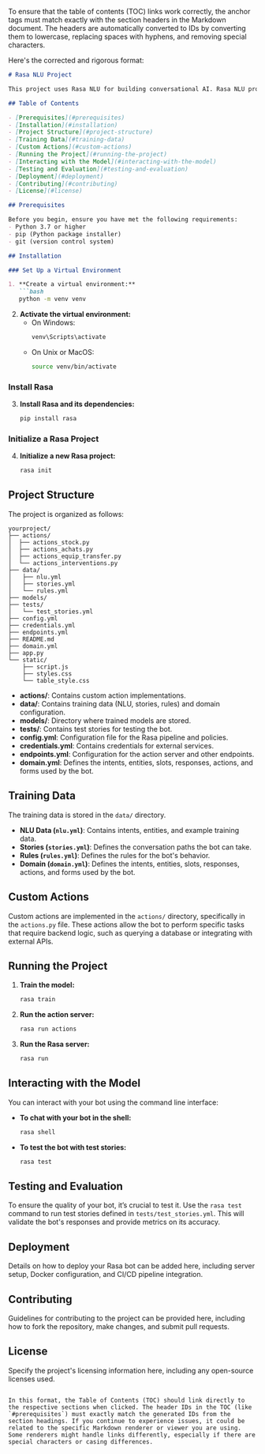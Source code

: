 To ensure that the table of contents (TOC) links work correctly, the anchor tags must match exactly with the section headers in the Markdown document. The headers are automatically converted to IDs by converting them to lowercase, replacing spaces with hyphens, and removing special characters.

Here's the corrected and rigorous format:

```markdown
# Rasa NLU Project

This project uses Rasa NLU for building conversational AI. Rasa NLU provides the natural language understanding (NLU) component of the system, enabling it to understand user inputs.

## Table of Contents

- [Prerequisites](#prerequisites)
- [Installation](#installation)
- [Project Structure](#project-structure)
- [Training Data](#training-data)
- [Custom Actions](#custom-actions)
- [Running the Project](#running-the-project)
- [Interacting with the Model](#interacting-with-the-model)
- [Testing and Evaluation](#testing-and-evaluation)
- [Deployment](#deployment)
- [Contributing](#contributing)
- [License](#license)

## Prerequisites

Before you begin, ensure you have met the following requirements:
- Python 3.7 or higher
- pip (Python package installer)
- git (version control system)

## Installation

### Set Up a Virtual Environment

1. **Create a virtual environment:**
   ```bash
   python -m venv venv
   ```

2. **Activate the virtual environment:**
   - On Windows:
     ```bash
     venv\Scripts\activate
     ```
   - On Unix or MacOS:
     ```bash
     source venv/bin/activate
     ```

### Install Rasa

3. **Install Rasa and its dependencies:**
   ```bash
   pip install rasa
   ```

### Initialize a Rasa Project

4. **Initialize a new Rasa project:**
   ```bash
   rasa init
   ```

## Project Structure

The project is organized as follows:

```plaintext
yourproject/
├── actions/
│  ├── actions_stock.py
│  ├── actions_achats.py
│  ├── actions_equip_transfer.py
│  └── actions_interventions.py
├── data/
│   ├── nlu.yml
│   ├── stories.yml
│   └── rules.yml
├── models/
├── tests/
│   └── test_stories.yml
├── config.yml
├── credentials.yml
├── endpoints.yml
├── README.md
├── domain.yml
├── app.py
└── static/
    ├── script.js
    ├── styles.css
    └── table_style.css
```

- **actions/**: Contains custom action implementations.
- **data/**: Contains training data (NLU, stories, rules) and domain configuration.
- **models/**: Directory where trained models are stored.
- **tests/**: Contains test stories for testing the bot.
- **config.yml**: Configuration file for the Rasa pipeline and policies.
- **credentials.yml**: Contains credentials for external services.
- **endpoints.yml**: Configuration for the action server and other endpoints.
- **domain.yml**: Defines the intents, entities, slots, responses, actions, and forms used by the bot.

## Training Data

The training data is stored in the `data/` directory.

- **NLU Data (`nlu.yml`)**: Contains intents, entities, and example training data.
- **Stories (`stories.yml`)**: Defines the conversation paths the bot can take.
- **Rules (`rules.yml`)**: Defines the rules for the bot's behavior.
- **Domain (`domain.yml`)**: Defines the intents, entities, slots, responses, actions, and forms used by the bot.

## Custom Actions

Custom actions are implemented in the `actions/` directory, specifically in the `actions.py` file. These actions allow the bot to perform specific tasks that require backend logic, such as querying a database or integrating with external APIs.

## Running the Project

1. **Train the model:**
   ```bash
   rasa train
   ```

2. **Run the action server:**
   ```bash
   rasa run actions
   ```

3. **Run the Rasa server:**
   ```bash
   rasa run
   ```

## Interacting with the Model

You can interact with your bot using the command line interface:

- **To chat with your bot in the shell:**
  ```bash
  rasa shell
  ```

- **To test the bot with test stories:**
  ```bash
  rasa test
  ```

## Testing and Evaluation

To ensure the quality of your bot, it’s crucial to test it. Use the `rasa test` command to run test stories defined in `tests/test_stories.yml`. This will validate the bot's responses and provide metrics on its accuracy.

## Deployment

Details on how to deploy your Rasa bot can be added here, including server setup, Docker configuration, and CI/CD pipeline integration.

## Contributing

Guidelines for contributing to the project can be provided here, including how to fork the repository, make changes, and submit pull requests.

## License

Specify the project's licensing information here, including any open-source licenses used.
```

In this format, the Table of Contents (TOC) should link directly to the respective sections when clicked. The header IDs in the TOC (like `#prerequisites`) must exactly match the generated IDs from the section headings. If you continue to experience issues, it could be related to the specific Markdown renderer or viewer you are using. Some renderers might handle links differently, especially if there are special characters or casing differences.